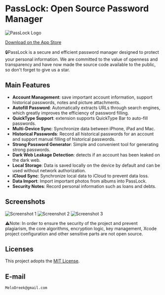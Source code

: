 # PassLock: Open Source Password Manager

![PassLock Logo](https://is1-ssl.mzstatic.com/image/thumb/Purple221/v4/71/22/34/712234a9-7089-a1fc-841b-594cd98b0c15/AppIcon-0-0-1x_U007epad-0-0-85-220.png/100x100bb.jpg)

[Download on the App Store](https://apps.apple.com/app/id1669178334)

🔒PassLock is a secure and efficient password manager designed to protect your personal information. We are committed to the value of openness and transparency and have now made the source code available to the public, so don't forget to give us a star.

## Main Features

- **Account Management**: save important account information, support historical passwords, notes and picture attachments.
- **Autofill Password**: Automatically extracts URLs through search engines, which greatly improves the efficiency of password filling.
- **QuickType Support**: extension supports QuickType Bar to auto-fill passwords.
- **Multi-Device Sync**: Synchronize data between iPhone, iPad and Mac.
- **Historical Passwords**: Record all historical passwords for an account and support manual filling of historical passwords.
- **Strong Password Generator**: Simple and convenient tool for generating strong passwords.
- **Dark Web Leakage Detection**: detects if an account has been leaked on the dark web.
- **Local Storage**: Data is saved locally on the device by default and can be used without network authorization.
- **iCloud Sync**: Synchronize local data to iCloud to prevent data loss.
- **Data Import**: Import important photos from albums into PassLock.
- **Security Notes**: Record personal information such as loans and debts.

## Screenshots

![Screenshot 1](https://is1-ssl.mzstatic.com/image/thumb/PurpleSource122/v4/2d/ac/04/2dac0452-98dd-761c-4f99-c6cf885e92b6/e1dd9178-f5c7-4ddc-b826-97308e8e078d_1.png/460x0w.webp)
![Screenshot 2](https://is1-ssl.mzstatic.com/image/thumb/PurpleSource112/v4/c7/ef/35/c7ef3543-c835-cdd6-ef68-9c9989b3ec34/ec2d8255-b11a-4551-98ad-f724d4633ff1_2.png/460x0w.webp)
![Screenshot 3](https://is1-ssl.mzstatic.com/image/thumb/PurpleSource112/v4/8e/00/c7/8e00c746-26bf-d8b0-c564-d24fc11dabff/c0189cbf-dd45-4382-85d9-6a055c877e8d_4.png/460x0w.webp)

⚠️Note: In order to ensure the security of the project and prevent plagiarism, the core algorithms, encryption logic, key management, Xcode project configuration and other sensitive parts are not open source.

## Licenses

This project adopts the [MIT License](./LICENSE).

## E-mail

```bash
MeloDreek@gmail.com

